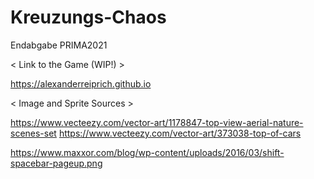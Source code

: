 # Kreuzungs-Chaos
Endabgabe PRIMA2021

< Link to the Game (WIP!) >

https://alexanderreiprich.github.io

 < Image and Sprite Sources >

 https://www.vecteezy.com/vector-art/1178847-top-view-aerial-nature-scenes-set
 https://www.vecteezy.com/vector-art/373038-top-of-cars

https://www.maxxor.com/blog/wp-content/uploads/2016/03/shift-spacebar-pageup.png
